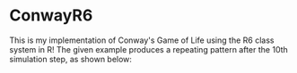 # ConwayR6
This is my implementation of Conway's Game of Life using the R6 class system in R! The given example produces a repeating pattern after the 10th simulation step, as shown below:
